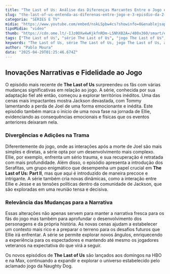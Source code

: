 ```yaml
---
title: "The Last of Us: Análise das Diferenças Marcantes Entre o Jogo e o Episódio 3 da Temporada 2"
slug: "the-last-of-us-entenda-as-diferenas-entre-jogo-e-3-episdio-da-2-temporada"
categoria: "SÉRIES E TV"
midia: "https://www.youtube.com/embed/nskLSpbw4cs?showinfo=0&enablejsapi=1"
tipoMidia: "video"
thumb: "https://cdn.ome.lt/-IJz0OXw4wKjkfnRDm-LSNhXB2A=/480x360/smart/extras/conteudos/omelete_THUMB_-_2025-04-25T123548.892.png"
tags: ["The Last of Us", "série The Last of Us", "jogo The Last of Us", "adaptação de jogos", "HBO", "Max", "Naughty Dog", "diferenças jogo e série"]
keywords: "The Last of Us, série The Last of Us, jogo The Last of Us, adaptação de jogos, HBO, Max, Naughty Dog, diferenças jogo e série"
author: "Pablo Moura"
data: "2025-04-29T01:25:46.674Z"
---
```


## Inovações Narrativas e Fidelidade ao Jogo

O episódio mais recente de **The Last of Us** surpreendeu os fãs com várias mudanças significativas em relação ao jogo. A série, conhecida por sua adaptação fiel até então, começou a explorar territórios inéditos. Uma das cenas mais impactantes mostra Jackson devastada, com Tommy lamentando a perda de Joel de uma forma emocionante e inédita. Este episódio também marca o início de uma nova fase na jornada de Ellie, evidenciando as consequências emocionais e físicas que os eventos anteriores deixaram nela.

### Divergências e Adições na Trama

Diferentemente do jogo, onde as interações após a morte de Joel são mais simples e diretas, a série opta por um desenvolvimento mais complexo. Ellie, por exemplo, enfrenta um sério trauma, e sua recuperação é retratada com mais profundidade. Além disso, o episódio apresenta a introdução dos Serafitas, um grupo enigmático que desempenha um papel crucial em **The Last of Us: Part II**, mas que aqui é introduzido de maneira precoce e intrigante. A série também cria novas dinâmicas, como a interação entre Ellie e Jesse e as tensões políticas dentro da comunidade de Jackson, que são exploradas em uma reunião tensa e decisiva.

### Relevância das Mudanças para a Narrativa

Essas alterações não apenas servem para manter a narrativa fresca para os fãs do jogo mas também para aprofundar o desenvolvimento dos personagens e da própria história. As novas cenas ajudam a estabelecer um contexto mais rico e a preparar o terreno para os desafios futuros que Ellie irá enfrentar. A série se permite explorar novos ângulos, enriquecendo a experiência para os espectadores e mantendo até mesmo os jogadores veteranos na expectativa do que virá a seguir.

Os novos episódios de **The Last of Us** são lançados aos domingos na HBO e na Max, continuando a expandir e explorar o universo estabelecido pelo aclamado jogo da Naughty Dog.